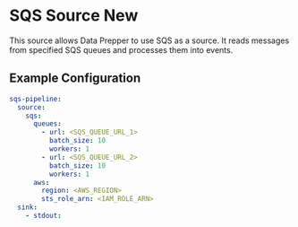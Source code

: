 # SQS Source New

This source allows Data Prepper to use SQS as a source. It reads messages from specified SQS queues and processes them into events.

## Example Configuration

```yaml
sqs-pipeline:
  source:
    sqs:
      queues:
        - url: <SQS_QUEUE_URL_1>
          batch_size: 10
          workers: 1
        - url: <SQS_QUEUE_URL_2>
          batch_size: 10
          workers: 1
      aws:
        region: <AWS_REGION>
        sts_role_arn: <IAM_ROLE_ARN>
  sink:
    - stdout: 

